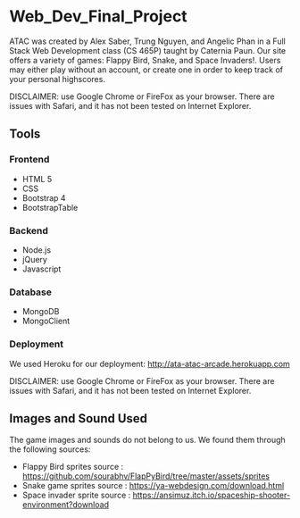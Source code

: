 # Web_Dev_Final_Project

ATAC was created by Alex Saber, Trung Nguyen, and Angelic Phan in a Full Stack Web Development class (CS 465P) taught by Caternia Paun. Our site offers a variety of games: Flappy Bird, Snake, and Space Invaders!. Users may either play without an account, or create one in order to keep track of your personal highscores.

DISCLAIMER: use Google Chrome or FireFox as your browser. There are issues with Safari, and it has not been tested on Internet Explorer.

## Tools

### Frontend

- HTML 5
- CSS
- Bootstrap 4
- BootstrapTable

### Backend

- Node.js
- jQuery
- Javascript

### Database

- MongoDB
- MongoClient

### Deployment

We used Heroku for our deployment: http://ata-atac-arcade.herokuapp.com

DISCLAIMER: use Google Chrome or FireFox as your browser. There are issues with Safari, and it has not been tested on Internet Explorer.

## Images and Sound Used

The game images and sounds do not belong to us. We found them through the following sources:

- Flappy Bird sprites source : https://github.com/sourabhv/FlapPyBird/tree/master/assets/sprites
- Snake game sprites source : https://ya-webdesign.com/download.html
- Space invader sprite source : https://ansimuz.itch.io/spaceship-shooter-environment?download
